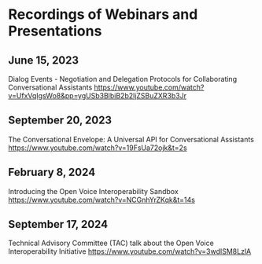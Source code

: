 # Recordings of Webinars and Presentations #

## June 15, 2023 ##
Dialog Events - Negotiation and Delegation Protocols for Collaborating Conversational Assistants  https://www.youtube.com/watch?v=UfxVqIgsWo8&pp=ygUSb3BlbiB2b2ljZSBuZXR3b3Jr

## September 20, 2023 ##
The Conversational Envelope: A Universal API for Conversational Assistants
https://www.youtube.com/watch?v=19FsUa72ojk&t=2s

## February 8, 2024  ##

Introducing the Open Voice Interoperability Sandbox
 https://www.youtube.com/watch?v=NCGnhYrZKqk&t=14s    
## September 17, 2024 ##
Technical Advisory Committee (TAC) talk about the Open Voice Interoperability Initiative
https://www.youtube.com/watch?v=3wdISM8LzlA 
